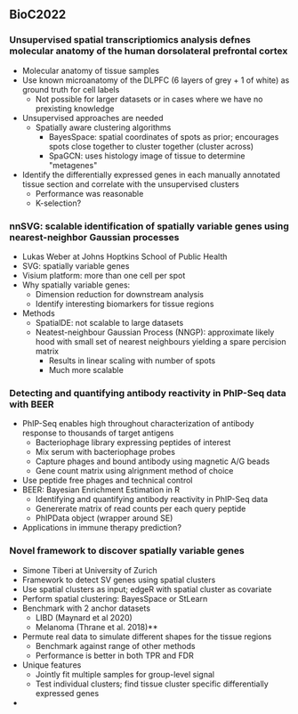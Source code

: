 ## BioC2022

### Unsupervised spatial transcriptiomics analysis defnes molecular anatomy of the human dorsolateral prefrontal cortex
* Molecular anatomy of tissue samples
* Use known microanatomy of the DLPFC (6 layers of grey + 1 of white) as ground truth for cell labels
	* Not possible for larger datasets or in cases where we have no prexisting knowledge
* Unsupervised approaches are needed
	* Spatially aware clustering algorithms
		* BayesSpace: spatial coordinates of spots as prior; encourages spots close together to cluster together (cluster across)
		* SpaGCN: uses histology image of tissue to determine "metagenes"
* Identify the differentially expressed genes in each manually annotated tissue section and correlate with the unsupervised clusters
	* Performance was reasonable
	* K-selection?

### nnSVG: scalable identification of spatially variable genes using nearest-neighbor Gaussian processes
* Lukas Weber at Johns Hoptkins School of Public Health
* SVG: spatially variable genes
* Visium platform: more than one cell per spot
* Why spatially variable genes:
	* Dimension reduction for downstream analysis
	* Identify interesting biomarkers for tissue regions
* Methods
	* SpatialDE: not scalable to large datasets
	* Neatest-neighbour Gaussian Process (NNGP): approximate likely hood with small set of nearest neighbours yielding a spare percision matrix
		* Results in linear scaling with number of spots
		* Much more scalable

### Detecting and quantifying antibody reactivity in PhIP-Seq data with BEER
* PhIP-Seq enables high throughout characterization of antibody response to thousands of target antigens
	* Bacteriophage library expressing peptides of interest
	* Mix serum with bacteriophage probes
	* Capture phages and bound antibody using magnetic A/G beads
	* Gene count matrix using alrignment method of choice
* Use peptide free phages and technical control
* BEER: Bayesian Enrichment Estimation in R
	* Identifying and quantifying antibody reactivity in PhIP-Seq data
	* Genererate matrix of read counts per each query peptide
	* PhIPData object (wrapper around SE)
* Applications in immune therapy prediction?

### Novel framework to discover spatially variable genes
* Simone Tiberi at University of Zurich
* Framework to detect SV genes using spatial clusters
* Use spatial clusters as input; edgeR with spatial cluster as covariate
* Perform spatial clustering: BayesSpace or StLearn
* Benchmark with 2 anchor datasets
	* LIBD (Maynard et al 2020)
	* Melanoma (Thrane et al. 2018)**
* Permute real data to simulate different shapes for the tissue regions
	* Benchmark against range of other methods
	* Performance is better in both TPR and FDR
* Unique features
	* Jointly fit multiple samples for group-level signal
	* Test individual clusters; find tissue cluster specific differentially expressed genes
* 